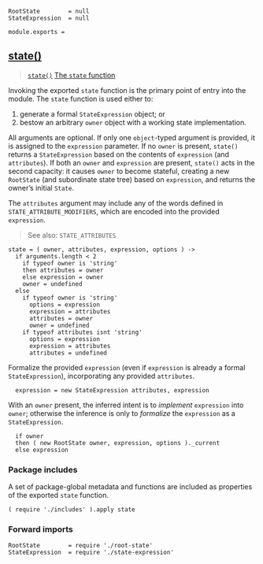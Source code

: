     RootState        = null
    StateExpression  = null

    module.exports =



## [state()](#state-function)

> [`state()`](/api/#state-function)
> [The `state` function](/docs/#getting-started--the-state-function)

Invoking the exported `state` function is the primary point of entry into the
module. The `state` function is used either to:

1. generate a formal `StateExpression` object; or
2. bestow an arbitrary `owner` object with a working state implementation.

All arguments are optional. If only one `object`-typed argument is provided,
it is assigned to the `expression` parameter. If no `owner` is present,
`state()` returns a `StateExpression` based on the contents of `expression`
(and `attributes`). If both an `owner` and `expression` are present, `state()`
acts in the second capacity: it causes `owner` to become stateful, creating a
new `RootState` (and subordinate state tree) based on `expression`, and returns
the owner’s initial `State`.

The `attributes` argument may include any of the words defined in
`STATE_ATTRIBUTE_MODIFIERS`, which are encoded into the provided `expression`.

> See also: `STATE_ATTRIBUTES`

    state = ( owner, attributes, expression, options ) ->
      if arguments.length < 2
        if typeof owner is 'string'
        then attributes = owner
        else expression = owner
        owner = undefined
      else
        if typeof owner is 'string'
          options = expression
          expression = attributes
          attributes = owner
          owner = undefined
        if typeof attributes isnt 'string'
          options = expression
          expression = attributes
          attributes = undefined

Formalize the provided `expression` (even if `expression` is already a formal
`StateExpression`), incorporating any provided `attributes`.

      expression = new StateExpression attributes, expression

With an `owner` present, the inferred intent is to *implement* `expression`
into `owner`; otherwise the inference is only to *formalize* the `expression`
as a `StateExpression`.

      if owner
      then ( new RootState owner, expression, options )._current
      else expression



### Package includes

A set of package-global metadata and functions are included as properties of
the exported `state` function.

    ( require './includes' ).apply state



### Forward imports

    RootState        = require './root-state'
    StateExpression  = require './state-expression'
